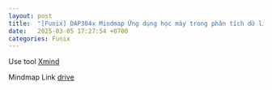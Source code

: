 ```yaml
---
layout: post
title:  "[Funix] DAP304x Mindmap Ứng dụng học máy trong phân tích dữ liệu"
date:   2025-03-05 17:27:54 +0700
categories: Funix
---
```


Use tool [Xmind](https://xmind.app/)

Mindmap Link [drive](https://1drv.ms/u/c/e953ddf9a4ee80b0/EZk9JlfPuARFmblfhEoLRvEB2lAAsV_dP5EhSfzoXE5YBA)
